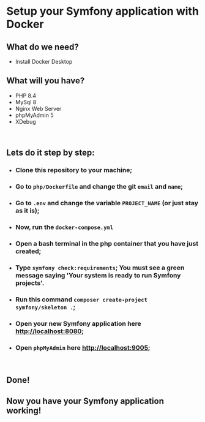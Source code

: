 # Setup your Symfony application with Docker

## What do we need?
 - Install Docker Desktop

## What will you have?
 - PHP 8.4
 - MySql 8
 - Nginx Web Server
 - phpMyAdmin 5
 - XDebug

<br>

## Lets do it step by step:
- ### Clone this repository to your machine;
- ### Go to `php/Dockerfile` and change the git `email` and `name`;
- ### Go to `.env` and change the variable `PROJECT_NAME` (or just stay as it is);
- ### Now, run the `docker-compose.yml`
- ### Open a bash terminal in the php container that you have just created;
- ### Type `symfony check:requirements`; You must see a green message saying 'Your system is ready to run Symfony projects'.
- ### Run this command `composer create-project symfony/skeleton .`;
- ### Open your new Symfony application here [http://localhost:8080](http://localhost:8080);
- ### Open `phpMyAdmin` here [http://localhost:9005](http://localhost:9005);

<br>

## Done!
## Now you have your Symfony application working!